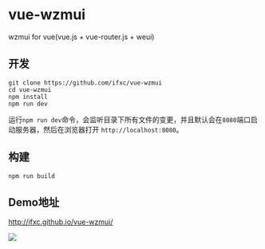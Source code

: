 # vue-wzmui

wzmui for vue(vue.js + vue-router.js + weui)

## 开发

```
git clone https://github.com/ifxc/vue-wzmui
cd vue-wzmui
npm install
npm run dev
```
运行`npm run dev`命令，会监听目录下所有文件的变更，并且默认会在`8080`端口启动服务器，然后在浏览器打开 `http://localhost:8080`。


## 构建
```
npm run build
```

## Demo地址
http://ifxc.github.io/vue-wzmui/

![](http://ifxc.github.io/vue-wzmui/static/img/qr.png)